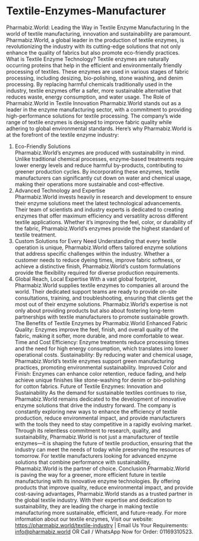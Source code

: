 # Textile-Enzymes-Manufacturer
Pharmabiz.World: Leading the Way in Textile Enzyme Manufacturing
In the world of textile manufacturing, innovation and sustainability are paramount. Pharmabiz.World, a global leader in the production of textile enzymes, is revolutionizing the industry with its cutting-edge solutions that not only enhance the quality of fabrics but also promote eco-friendly practices. 
What is Textile Enzyme Technology?
Textile enzymes are naturally occurring proteins that help in the efficient and environmentally friendly processing of textiles. These enzymes are used in various stages of fabric processing, including desizing, bio-polishing, stone washing, and denim processing. By replacing harmful chemicals traditionally used in the industry, textile enzymes offer a safer, more sustainable alternative that reduces waste, energy consumption, and water usage.
The Role of Pharmabiz.World in Textile Innovation
Pharmabiz.World stands out as a leader in the enzyme manufacturing sector, with a commitment to providing high-performance solutions for textile processing. The company’s wide range of textile enzymes is designed to improve fabric quality while adhering to global environmental standards. Here’s why Pharmabiz.World is at the forefront of the textile enzyme industry:
1. Eco-Friendly Solutions  
   Pharmabiz.World’s enzymes are produced with sustainability in mind. Unlike traditional chemical processes, enzyme-based treatments require lower energy levels and reduce harmful by-products, contributing to greener production cycles. By incorporating these enzymes, textile manufacturers can significantly cut down on water and chemical usage, making their operations more sustainable and cost-effective.
2. Advanced Technology and Expertise  
   Pharmabiz.World invests heavily in research and development to ensure their enzyme solutions meet the latest technological advancements. Their team of scientists and industry experts is dedicated to creating enzymes that offer maximum efficiency and versatility across different textile applications. Whether it’s improving the feel, color, or durability of the fabric, Pharmabiz.World’s enzymes provide the highest standard of textile treatment.
3. Custom Solutions for Every Need
   Understanding that every textile operation is unique, Pharmabiz.World offers tailored enzyme solutions that address specific challenges within the industry. Whether a customer needs to reduce dyeing times, improve fabric softness, or achieve a distinctive finish, Pharmabiz.World’s custom formulations provide the flexibility required for diverse production requirements.
4. Global Reach, Local Expertise
   With a vast global footprint, Pharmabiz.World supplies textile enzymes to companies all around the world. Their dedicated support teams are ready to provide on-site consultations, training, and troubleshooting, ensuring that clients get the most out of their enzyme solutions. Pharmabiz.World’s expertise is not only about providing products but also about fostering long-term partnerships with textile manufacturers to promote sustainable growth.
The Benefits of Textile Enzymes by Pharmabiz.World
Enhanced Fabric Quality: Enzymes improve the feel, finish, and overall quality of the fabric, making it softer, more durable, and more comfortable to wear.
Time and Cost Efficiency: Enzyme treatments reduce processing times and the need for high energy consumption, which translates into lower operational costs.
Sustainability: By reducing water and chemical usage, Pharmabiz.World’s textile enzymes support green manufacturing practices, promoting environmental sustainability.
Improved Color and Finish: Enzymes can enhance color retention, reduce fading, and help achieve unique finishes like stone-washing for denim or bio-polishing for cotton fabrics.
Future of Textile Enzymes: Innovation and Sustainability
As the demand for sustainable textiles continues to rise, Pharmabiz.World remains dedicated to the development of innovative enzyme solutions that drive the industry forward. The company is constantly exploring new ways to enhance the efficiency of textile production, reduce environmental impact, and provide manufacturers with the tools they need to stay competitive in a rapidly evolving market.
Through its relentless commitment to research, quality, and sustainability, Pharmabiz.World is not just a manufacturer of textile enzymes—it is shaping the future of textile production, ensuring that the industry can meet the needs of today while preserving the resources of tomorrow.
For textile manufacturers looking for advanced enzyme solutions that combine performance with sustainability, Pharmabiz.World is the partner of choice.
Conclusion
Pharmabiz.World is paving the way for a greener, more efficient future in textile manufacturing with its innovative enzyme technologies. By offering products that improve quality, reduce environmental impact, and provide cost-saving advantages, Pharmabiz.World stands as a trusted partner in the global textile industry. With their expertise and dedication to sustainability, they are leading the charge in making textile manufacturing more sustainable, efficient, and future-ready.
For more information about our textile enzymes, Visit our website: https://pharmabiz.world/textile-industry | Email Us Your Requirements: info@pharmabiz.world OR Call / WhatsApp Now for Order: 01169310523.
